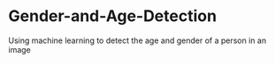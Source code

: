 # Gender-and-Age-Detection
Using machine learning to detect the age and gender of a person in an image
